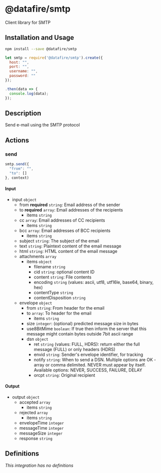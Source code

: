 # @datafire/smtp

Client library for SMTP

## Installation and Usage
```bash
npm install --save @datafire/smtp
```
```js
let smtp = require('@datafire/smtp').create({
  host: "",
  port: "",
  username: "",
  password: ""
});

.then(data => {
  console.log(data);
});
```

## Description

Send e-mail using the SMTP protocol

## Actions

### send



```js
smtp.send({
  "from": "",
  "to": []
}, context)
```

#### Input
* input `object`
  * from **required** `string`: Email address of the sender
  * to **required** `array`: Email addresses of the recipients
    * items `string`
  * cc `array`: Email addresses of CC recipients
    * items `string`
  * bcc `array`: Email addresses of BCC recipients
    * items `string`
  * subject `string`: The subject of the email
  * text `string`: Plaintext content of the email message
  * html `string`: HTML content of the email message
  * attachments `array`
    * items `object`
      * filename `string`
      * cid `string`: optional content ID
      * content `string`: File contents
      * encoding `string` (values: ascii, utf8, utf16le, base64, binary, hex)
      * contentType `string`
      * contentDisposition `string`
  * envelope `object`
    * from `string`: From header for the email
    * to `array`: To header for the email
      * items `string`
    * size `integer`: (optional) predicted message size in bytes
    * use8BitMime `boolean`: If true then inform the server that this message might contain bytes outside 7bit ascii range
    * dsn `object`
      * ret `string` (values: FULL, HDRS): return either the full message (FULL) or only headers (HDRS)
      * envid `string`: Sender's envelope identifier, for tracking
      * notify `string`: When to send a DSN. Multiple options are OK - array or comma delimited. NEVER must appear by itself. Available options: NEVER, SUCCESS, FAILURE, DELAY
      * orcpt `string`: Original recipient

#### Output
* output `object`
  * accepted `array`
    * items `string`
  * rejected `array`
    * items `string`
  * envelopeTime `integer`
  * messageTime `integer`
  * messageSize `integer`
  * response `string`



## Definitions

*This integration has no definitions*
